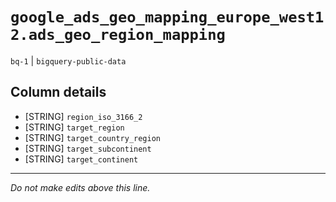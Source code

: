 # `google_ads_geo_mapping_europe_west12.ads_geo_region_mapping`
`bq-1` | `bigquery-public-data`

## Column details
* [STRING]    `region_iso_3166_2`
* [STRING]    `target_region`
* [STRING]    `target_country_region`
* [STRING]    `target_subcontinent`
* [STRING]    `target_continent`

-------------------------------------------------------------------------------
*Do not make edits above this line.*
